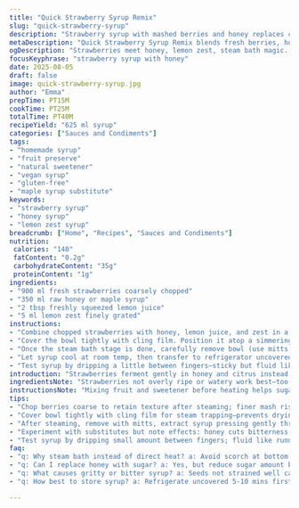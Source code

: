 ```yaml
---
title: "Quick Strawberry Syrup Remix"
slug: "quick-strawberry-syrup"
description: "Strawberry syrup with mashed berries and honey replaces corn syrup for natural sweetness. Uses less sugar and adds lemon zest for brightness. Water bath slows down brewing, releases fragrances, plus simmering thickens the syrup without burning. Straining seeds out for smoothness, but keep pulp for pancakes or yogurt toppings. Timing flexible; watch texture and aroma cues. Vegan, gluten-free, no nuts, lactose-, egg-, and dairy-free. Multipurpose syrup, fridge-stored, lasts long. Variations suggested. Tried many ways; this balance works best to avoid cloying sweetness or bitter caramel notes."
metaDescription: "Quick Strawberry Syrup Remix blends fresh berries, honey, and lemon zest gently steamed to avoid scorching. Natural sweetness with depth, pulp kept or strained."
ogDescription: "Strawberries meet honey, lemon zest, steam bath magic. No burnt sugar, flexible timing, pulp option. Fridge thickens syrup, fresh bright aroma lingers."
focusKeyphrase: "strawberry syrup with honey"
date: 2025-08-05
draft: false
image: quick-strawberry-syrup.jpg
author: "Emma"
prepTime: PT15M
cookTime: PT25M
totalTime: PT40M
recipeYield: "625 ml syrup"
categories: ["Sauces and Condiments"]
tags:
- "homemade syrup"
- "fruit preserve"
- "natural sweetener"
- "vegan syrup"
- "gluten-free"
- "maple syrup substitute"
keywords:
- "strawberry syrup"
- "honey syrup"
- "lemon zest syrup"
breadcrumb: ["Home", "Recipes", "Sauces and Condiments"]
nutrition: 
 calories: "140"
 fatContent: "0.2g"
 carbohydrateContent: "35g"
 proteinContent: "1g"
ingredients:
- "900 ml fresh strawberries coarsely chopped"
- "350 ml raw honey or maple syrup"
- "2 tbsp freshly squeezed lemon juice"
- "5 ml lemon zest finely grated"
instructions:
- "Combine chopped strawberries with honey, lemon juice, and zest in a heatproof bowl. Stir gently, releasing some juices with the back of a spoon but avoid turning into a puree."
- "Cover the bowl tightly with cling film. Position it atop a simmering pot of water ensuring the bowl’s bottom does not touch water directly to prevent scorching. Let steam-infuse for roughly 20-25 minutes, stirring gently every 10 minutes. Berries soften and release aromas—listen for soft bubbling sounds and look for deepened color."
- "Once the steam bath stage is done, carefully remove bowl (use mitts, steam hot). Remove wrap, stir to homogenize syrup consistency. Strain through a fine-mesh sieve or cheesecloth pressing gently to extract syrup—reserve pulp separately (good for waffles, stirred into yogurt)."
- "Let syrup cool at room temp, then transfer to refrigerator uncovered for 5-10 minutes to lose surface condensation and thicken further. Store cold. Thickness increases as syrup chills; if too thick, stir in a spoonful of water."
- "Test syrup by dripping a little between fingers—sticky but fluid like runny honey. Smell: fresh, bright with subtle lemony zing, no burnt sugar notes. Adjust sweetness or acidity next time accordingly."
introduction: "Strawberries ferment gently in honey and citrus instead of granulated sugar and corn syrup. Works better for me. Skipped the heavy sweet chem flavor. My first batch was too thick, burnt on bottom. steam bath saves the day: even heat, no scorching rubbery mess. Lemon zest pulls everything together. The sound of bubbling steam, fruit softening, smell blooming, that’s when I know it’s done. Strain for clarity or keep pulp, multipurpose sweetener. Adjust sweetness in small batches—less is more. Ladybugs and strawberries taught me this patience. Low sugar means better natural fruity brightness, no sugar crash aftertaste. Experiment with maple, agave, or add vanilla bean for a twist. No rush; syrup thickens as cools. I keep some in fridge for at least a week. Great for drizzle over cakes, ice cream, cocktails."
ingredientsNote: "Strawberries not overly ripe or watery work best—too ripe, syrup gets cloudy and mushy. Honey in place of corn syrup cuts bitterness, adds floral notes, plus health benefits. Lemon zest lifts flavor brightness, cuts sweetness flatness, prevents syrup from tasting cloying. Adjust lemon juice carefully; too much makes syrup tart. Maple syrup can substitute honey but changes final aroma (smokier). If sugar is your only option, reduce it to 1.5 cups instead of 2, keep simmer low. Use a glass or stainless steel bowl for the bain-marie, plastic melts and metal promotes even heat conduction. Save strawberry pulp from straining for creative reuse in breakfast recipes or desserts. Improperly strained seeds make syrup gritty or bitter."
instructionsNote: "Mixing fruit and sweetener before heating helps sugar/honey dissolve gently without burning edges. Covering keeps steam inside, avoids drying on top, also traps aroma. Using a bain-marie avoids hot spots which caramelize and ruin texture—no direct heat on fruit. Stir intermediate times disrupts heated skins trapping juices and aroma. Straining immediately after heating prevents cooking seeds bitter flavors into syrup. Avoid pressing sieve too hard or you’ll extract pectin, making syrup cloudy. Letting syrup cool uncovered stops condensation keeping syrup smooth. Fridge thickening is key—warming thins syrup to pour easily; cold syrup clings and coats better on pastries. Watch and smell syrup–sweet, bright, fruity—never harsh or burnt. Adjust next batch accordingly. Keep lid off fridge container to avoid moisture dilution."
tips:
- "Chop berries coarse to retain texture after steaming; finer mash risks puree, loses mild bitterness. Use honey or maple syrup as sweetener but note maple adds smoky aroma. Stir every 10 mins during bain-marie to avoid hot spots, ensure even softness and aroma release. Watch color deepen; signals juice and aroma extraction. Pulp keeps for pancakes or yogurt, strains out seeds for fluid syrup. Adjust lemon juice carefully to avoid sharp tartness overpowering natural berry notes."
- "Cover bowl tightly with cling film for steam trapping—prevents drying and aroma loss. Bain-marie keeps temperature low, uniform; avoids scorching bottom that burnt my first batch. Use glass or stainless steel heatproof bowl—plastic risks melting, metal conducts too fast direct heating. Steam bubbling sound changes subtly, listen closely. No direct water contact under bowl. Timing depends on berry softness and scent blooming, roughly 20-25 minutes but smell and gentle bubbling guide best."
- "After steaming, remove with mitts, extract syrup pressing gently through fine sieve or cheesecloth. Avoid heavy pressing to prevent pectin release that makes syrup cloudy, gummy. Keep strained pulp separately; adds texture and fiber when used as topping or in recipes. Cooling syrup uncovered at room temp stops condensation forming and watering down surface. Transfer to fridge uncovered for 5-10 minutes thickens syrup’s mouthfeel and pourability. Too thick? Add small spoonful of water, stir gently until desired fluidity achieved."
- "Experiment with substitutes but note effects: honey cuts bitterness, floral, health benefits. Maple syrup for smoky twist but less floral, can dominate citrus notes. Granulated sugar possible but reduce quantity by 25%, use low simmer to avoid burnt edges. Adjust lemon zest finely grated—not too much or it tastes bitter. Zest enhances brightness, cuts syrup’s heaviness. Save pulp for creative reuse—grainy seeds cause grit or bitterness if not strained properly. Avoid plastic bowls near heat; metal or glass maintain steady heat safer for delicate fruit."
- "Test syrup by dripping small amount between fingers; fluid like runny honey but sticky. Smell bright, fresh lemon zing mixed with softened berry scent—no burnt sugar odor. Watch bubbling changes during bain-marie stage for softness cue. No direct boiling heat or caramelizing. Adjust sweetness next time based on aroma and texture clues. Cool syrup thickens more; warm thins it for easy pouring. Keep container lid off in fridge to prevent condensation dilution. Store cold for longevity; works well over ice cream, cocktails or baked goods."
faq:
- "q: Why steam bath instead of direct heat? a: Avoid scorch at bottom. Indirect heat keeps fruit soft, juices intact. Direct heat scorches edges, ruins aroma. Steam bath = gentle, even heat. Keeps aromas fresh, no burnt sugar notes. Timing flexible but watch color and smell."
- "q: Can I replace honey with sugar? a: Yes, but reduce sugar amount by 25 percent to avoid over sweetness. Use low simmer to prevent caramelization. Honey adds floral note, health benefits lost. Maple syrup another alternative but adds smoky aroma. Sugar changes final texture and aroma balance."
- "q: What causes gritty or bitter syrup? a: Seeds not strained well cause grit or harsh bitter bursts. Press sieve gently, avoid squeezing pectin out that thickens syrup cloudily. Strain through fine mesh or cheesecloth. Keep pulp aside to retain fiber but not seeds. Immediate straining after heating prevents seed bitterness from infusing."
- "q: How best to store syrup? a: Refrigerate uncovered 5-10 mins first to stop condensation then closed. Keep cold extends freshness; can last a week easily. Some keep it in fridge with no lid to avoid moisture dilution but risks surface drying. Use glass or plastic container but avoid metal lids which can react over time."

---
```

